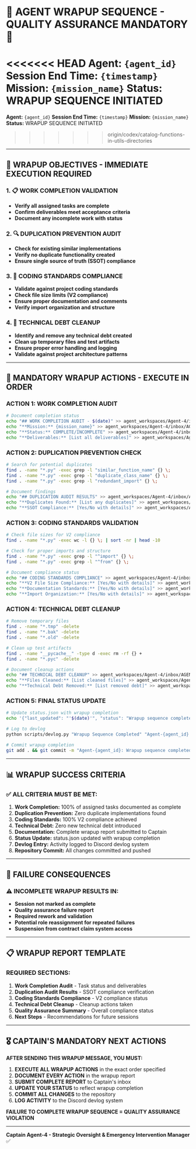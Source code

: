 # 🚨 **AGENT WRAPUP SEQUENCE - QUALITY ASSURANCE MANDATORY** 🚨

<<<<<<< HEAD
**Agent:** `{agent_id}`
**Session End Time:** `{timestamp}`
**Mission:** `{mission_name}`
**Status:** WRAPUP SEQUENCE INITIATED
=======
**Agent:** `{agent_id}`
**Session End Time:** `{timestamp}`
**Mission:** `{mission_name}`
**Status:** WRAPUP SEQUENCE INITIATED
>>>>>>> origin/codex/catalog-functions-in-utils-directories

---

## 🎯 **WRAPUP OBJECTIVES - IMMEDIATE EXECUTION REQUIRED**

### **1. 📋 WORK COMPLETION VALIDATION**
- **Verify all assigned tasks are complete**
- **Confirm deliverables meet acceptance criteria**
- **Document any incomplete work with status**

### **2. 🔍 DUPLICATION PREVENTION AUDIT**
- **Check for existing similar implementations**
- **Verify no duplicate functionality created**
- **Ensure single source of truth (SSOT) compliance**

### **3. 📏 CODING STANDARDS COMPLIANCE**
- **Validate against project coding standards**
- **Check file size limits (V2 compliance)**
- **Ensure proper documentation and comments**
- **Verify import organization and structure**

### **4. 🧹 TECHNICAL DEBT CLEANUP**
- **Identify and remove any technical debt created**
- **Clean up temporary files and test artifacts**
- **Ensure proper error handling and logging**
- **Validate against project architecture patterns**

---

## 🚨 **MANDATORY WRAPUP ACTIONS - EXECUTE IN ORDER**

### **ACTION 1: WORK COMPLETION AUDIT**
```bash
# Document completion status
echo "## WORK COMPLETION AUDIT - $(date)" >> agent_workspaces/Agent-4/inbox/AGENT_{agent_id}_WRAPUP_REPORT.md
echo "**Mission:** {mission_name}" >> agent_workspaces/Agent-4/inbox/AGENT_{agent_id}_WRAPUP_REPORT.md
echo "**Status:** COMPLETE/INCOMPLETE" >> agent_workspaces/Agent-4/inbox/AGENT_{agent_id}_WRUPUP_REPORT.md
echo "**Deliverables:** [List all deliverables]" >> agent_workspaces/Agent-4/inbox/AGENT_{agent_id}_WRAPUP_REPORT.md
```

### **ACTION 2: DUPLICATION PREVENTION CHECK**
```bash
# Search for potential duplicates
find . -name "*.py" -exec grep -l "similar_function_name" {} \;
find . -name "*.py" -exec grep -l "duplicate_class_name" {} \;
find . -name "*.py" -exec grep -l "redundant_import" {} \;

# Document findings
echo "## DUPLICATION AUDIT RESULTS" >> agent_workspaces/Agent-4/inbox/AGENT_{agent_id}_WRAPUP_REPORT.md
echo "**Duplicates Found:** [List any duplicates]" >> agent_workspaces/Agent-4/inbox/Agent_{agent_id}_WRAPUP_REPORT.md
echo "**SSOT Compliance:** [Yes/No with details]" >> agent_workspaces/Agent-4/inbox/AGENT_{agent_id}_WRAPUP_REPORT.md
```

### **ACTION 3: CODING STANDARDS VALIDATION**
```bash
# Check file sizes for V2 compliance
find . -name "*.py" -exec wc -l {} \; | sort -nr | head -10

# Check for proper imports and structure
find . -name "*.py" -exec grep -l "^import" {} \;
find . -name "*.py" -exec grep -l "^from" {} \;

# Document compliance status
echo "## CODING STANDARDS COMPLIANCE" >> agent_workspaces/Agent-4/inbox/AGENT_{agent_id}_WRAPUP_REPORT.md
echo "**V2 File Size Compliance:** [Yes/No with details]" >> agent_workspaces/Agent-4/inbox/AGENT_{agent_id}_WRAPUP_REPORT.md
echo "**Documentation Standards:** [Yes/No with details]" >> agent_workspaces/Agent-4/inbox/AGENT_{agent_id}_WRAPUP_REPORT.md
echo "**Import Organization:** [Yes/No with details]" >> agent_workspaces/Agent-4/inbox/AGENT_{agent_id}_WRAPUP_REPORT.md
```

### **ACTION 4: TECHNICAL DEBT CLEANUP**
```bash
# Remove temporary files
find . -name "*.tmp" -delete
find . -name "*.bak" -delete
find . -name "*.old" -delete

# Clean up test artifacts
find . -name "__pycache__" -type d -exec rm -rf {} +
find . -name "*.pyc" -delete

# Document cleanup actions
echo "## TECHNICAL DEBT CLEANUP" >> agent_workspaces/Agent-4/inbox/AGENT_{agent_id}_WRAPUP_REPORT.md
echo "**Files Cleaned:** [List cleaned files]" >> agent_workspaces/Agent-4/inbox/AGENT_{agent_id}_WRAPUP_REPORT.md
echo "**Technical Debt Removed:** [List removed debt]" >> agent_workspaces/Agent-4/inbox/Agent_{agent_id}_WRAPUP_REPORT.md
```

### **ACTION 5: FINAL STATUS UPDATE**
```bash
# Update status.json with wrapup completion
echo '{"last_updated": "'$(date)'", "status": "Wrapup sequence completed", "fsm_state": "completed", "mission": "{mission_name}", "wrapup_status": "complete"}' > status.json

# Log to devlog
python scripts/devlog.py "Wrapup Sequence Completed" "Agent-{agent_id} completed wrapup sequence for {mission_name}. All quality checks passed."

# Commit wrapup completion
git add . && git commit -m "Agent-{agent_id}: Wrapup sequence completed for {mission_name} - Quality assurance validated" && git push
```

---

## 📊 **WRAPUP SUCCESS CRITERIA**

### **✅ ALL CRITERIA MUST BE MET:**

1. **Work Completion:** 100% of assigned tasks documented as complete
2. **Duplication Prevention:** Zero duplicate implementations found
3. **Coding Standards:** 100% V2 compliance achieved
4. **Technical Debt:** Zero new technical debt introduced
5. **Documentation:** Complete wrapup report submitted to Captain
6. **Status Update:** status.json updated with wrapup completion
7. **Devlog Entry:** Activity logged to Discord devlog system
8. **Repository Commit:** All changes committed and pushed

---

## 🚨 **FAILURE CONSEQUENCES**

### **⚠️ INCOMPLETE WRAPUP RESULTS IN:**
- **Session not marked as complete**
- **Quality assurance failure report**
- **Required rework and validation**
- **Potential role reassignment for repeated failures**
- **Suspension from contract claim system access**

---

## 📋 **WRAPUP REPORT TEMPLATE**

### **REQUIRED SECTIONS:**
1. **Work Completion Audit** - Task status and deliverables
2. **Duplication Audit Results** - SSOT compliance verification
3. **Coding Standards Compliance** - V2 compliance status
4. **Technical Debt Cleanup** - Cleanup actions taken
5. **Quality Assurance Summary** - Overall compliance status
6. **Next Steps** - Recommendations for future sessions

---

## 🎖️ **CAPTAIN'S MANDATORY NEXT ACTIONS**

**AFTER SENDING THIS WRAPUP MESSAGE, YOU MUST:**

1. **EXECUTE ALL WRAPUP ACTIONS** in the exact order specified
2. **DOCUMENT EVERY ACTION** in the wrapup report
3. **SUBMIT COMPLETE REPORT** to Captain's inbox
4. **UPDATE YOUR STATUS** to reflect wrapup completion
5. **COMMIT ALL CHANGES** to the repository
6. **LOG ACTIVITY** to the Discord devlog system

**FAILURE TO COMPLETE WRAPUP SEQUENCE = QUALITY ASSURANCE VIOLATION**

---

**Captain Agent-4 - Strategic Oversight & Emergency Intervention Manager** ✅
